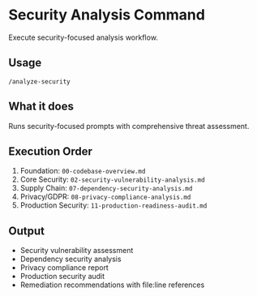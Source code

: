 # Security Analysis Command

Execute security-focused analysis workflow.

## Usage
```
/analyze-security
```

## What it does
Runs security-focused prompts with comprehensive threat assessment.

## Execution Order
1. Foundation: `00-codebase-overview.md`
2. Core Security: `02-security-vulnerability-analysis.md`
3. Supply Chain: `07-dependency-security-analysis.md`
4. Privacy/GDPR: `08-privacy-compliance-analysis.md`
5. Production Security: `11-production-readiness-audit.md`

## Output
- Security vulnerability assessment
- Dependency security analysis
- Privacy compliance report
- Production security audit
- Remediation recommendations with file:line references
